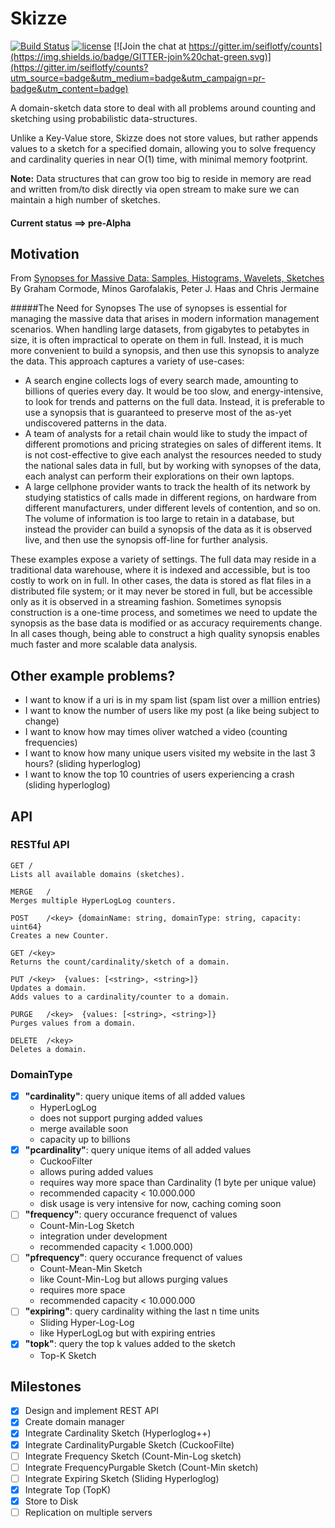 # Skizze

[![Build Status](https://travis-ci.org/seiflotfy/skizze.svg?branch=master)](https://travis-ci.org/seiflotfy/skizze)
[![license](http://img.shields.io/badge/license-Apache-blue.svg)](https://raw.githubusercontent.com/seiflotfy/counts/master/LICENSE)
[![Join the chat at https://gitter.im/seiflotfy/counts](https://img.shields.io/badge/GITTER-join%20chat-green.svg)](https://gitter.im/seiflotfy/counts?utm_source=badge&utm_medium=badge&utm_campaign=pr-badge&utm_content=badge)


A domain-sketch data store to deal with all problems around counting and sketching using probabilistic data-structures.

Unlike a Key-Value store, Skizze does not store values, but rather appends values to a sketch for a specified domain, allowing you to solve frequency and cardinality queries in near O(1) time, with minimal memory footprint.

<b>Note:</b> Data structures that can grow too big to reside in memory are read and written from/to disk directly via open stream to make sure we can maintain a high number of sketches.

#### Current status ==> pre-Alpha

## Motivation

From [Synopses for Massive Data: Samples, Histograms, Wavelets, Sketches](http://db.cs.berkeley.edu/cs286/papers/synopses-fntdb2012.pdf)
By Graham Cormode, Minos Garofalakis, Peter J. Haas and Chris Jermaine

#####The Need for Synopses
The use of synopses is essential for managing the massive data that arises in modern information management scenarios. When handling large datasets, from gigabytes to petabytes in size, it is often impractical to operate on them in full. Instead, it is much more convenient to build a synopsis, and then use this synopsis to analyze the data. This approach captures a variety of use-cases:

* A search engine collects logs of every search made, amounting to billions of queries every day. It would be too slow, and energy-intensive, to look for trends and patterns on the full data. Instead, it is preferable to use a synopsis that is guaranteed to preserve most of the as-yet undiscovered patterns in the data.
* A team of analysts for a retail chain would like to study the impact of different promotions and pricing strategies on sales of different items. It is not cost-effective to give each analyst the resources needed to study the national sales data in full, but by working with synopses of the data, each analyst can perform their explorations on their own laptops.
* A large cellphone provider wants to track the health of its network by studying statistics of calls made in different regions, on hardware from different manufacturers, under different levels of contention, and so on. The volume of information is too large to retain in a database, but instead the provider can build a synopsis of the data as it is observed live, and then use the synopsis off-line for further analysis.

These examples expose a variety of settings. The full data may reside in a traditional data warehouse, where it is indexed and accessible, but is too costly to work on in full. In other cases, the data is stored as flat files in a distributed file system; or it may never be stored in full, but be accessible only as it is observed in a streaming fashion. Sometimes synopsis construction is a one-time process, and sometimes we need to update the synopsis as the base data is modified or as accuracy requirements change. In all cases though, being able to construct a high quality synopsis enables much faster and more scalable data analysis.


## Other example problems?
* I want to know if a uri is in my spam list (spam list over a million entries)
* I want to know the number of users like my post (a like being subject to change)
* I want to know how may times oliver watched a video (counting frequencies)
* I want to know how many unique users visited my website in the last 3 hours? (sliding hyperloglog)
* I want to know the top 10 countries of users experiencing a crash (sliding hyperloglog)

## API
### RESTful API

	GET	/
	Lists all available domains (sketches).

	MERGE	/
	Merges multiple HyperLogLog counters.

	POST	/<key> {domainName: string, domainType: string, capacity: uint64}
	Creates a new Counter.

	GET	/<key>
	Returns the count/cardinality/sketch of a domain.

	PUT	/<key>	{values: [<string>, <string>]}
	Updates a domain.
	Adds values to a cardinality/counter to a domain.

	PURGE	/<key>	{values: [<string>, <string>]}
	Purges values from a domain.

	DELETE	/<key>
	Deletes a domain.

### DomainType
 - [x] <b>"cardinality"</b>: query unique items of all added values
  	* HyperLogLog
  	* does not support purging added values
  	* merge available soon
  	* capacity up to billions
 - [x] <b>"pcardinality"</b>: query unique items of all added values
 	* CuckooFilter
 	* allows puring added values
 	* requires way more space than Cardinality (1 byte per unique value)
 	* recommended capacity < 10.000.000
 	* disk usage is very intensive for now, caching coming soon
 - [ ] <b>"frequency"</b>: query occurance frequenct of values
  	* Count-Min-Log Sketch
  	* integration under development
  	* recommended capacity < 1.000.000)
 - [ ] <b>"pfrequency"</b>: query occurance frequenct of values 
  	* Count-Mean-Min Sketch
  	* like Count-Min-Log but allows purging values
  	* requires more space
  	* recommended capacity < 10.000.000
 - [ ] <b>"expiring"</b>: query cardinality withing the last n time units
 	* Sliding Hyper-Log-Log
 	* like HyperLogLog but with expiring entries
 - [x] <b>"topk"</b>: query the top k values added to the sketch
 	* Top-K Sketch


## Milestones
- [x] Design and implement REST API
- [x] Create domain manager
- [x] Integrate Cardinality Sketch (Hyperloglog++)
- [x] Integrate CardinalityPurgable Sketch (CuckooFilte)
- [ ] Integrate Frequency Sketch (Count-Min-Log sketch)
- [ ] Integrate FrequencyPurgable Sketch (Count-Min sketch)
- [ ] Integrate Expiring Sketch (Sliding Hyperloglog)
- [x] Integrate Top (TopK)
- [x] Store to Disk
- [ ] Replication on multiple servers
